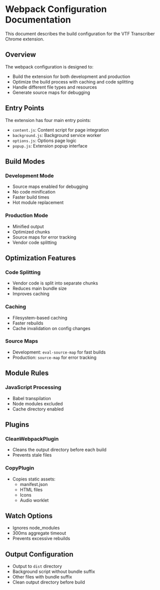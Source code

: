 # Webpack Configuration Documentation

This document describes the build configuration for the VTF Transcriber Chrome extension.

## Overview

The webpack configuration is designed to:
- Build the extension for both development and production
- Optimize the build process with caching and code splitting
- Handle different file types and resources
- Generate source maps for debugging

## Entry Points

The extension has four main entry points:
- `content.js`: Content script for page integration
- `background.js`: Background service worker
- `options.js`: Options page logic
- `popup.js`: Extension popup interface

## Build Modes

### Development Mode
- Source maps enabled for debugging
- No code minification
- Faster build times
- Hot module replacement

### Production Mode
- Minified output
- Optimized chunks
- Source maps for error tracking
- Vendor code splitting

## Optimization Features

### Code Splitting
- Vendor code is split into separate chunks
- Reduces main bundle size
- Improves caching

### Caching
- Filesystem-based caching
- Faster rebuilds
- Cache invalidation on config changes

### Source Maps
- Development: `eval-source-map` for fast builds
- Production: `source-map` for error tracking

## Module Rules

### JavaScript Processing
- Babel transpilation
- Node modules excluded
- Cache directory enabled

## Plugins

### CleanWebpackPlugin
- Cleans the output directory before each build
- Prevents stale files

### CopyPlugin
- Copies static assets:
  - manifest.json
  - HTML files
  - Icons
  - Audio worklet

## Watch Options
- Ignores node_modules
- 300ms aggregate timeout
- Prevents excessive rebuilds

## Output Configuration
- Output to `dist` directory
- Background script without bundle suffix
- Other files with bundle suffix
- Clean output directory before build 